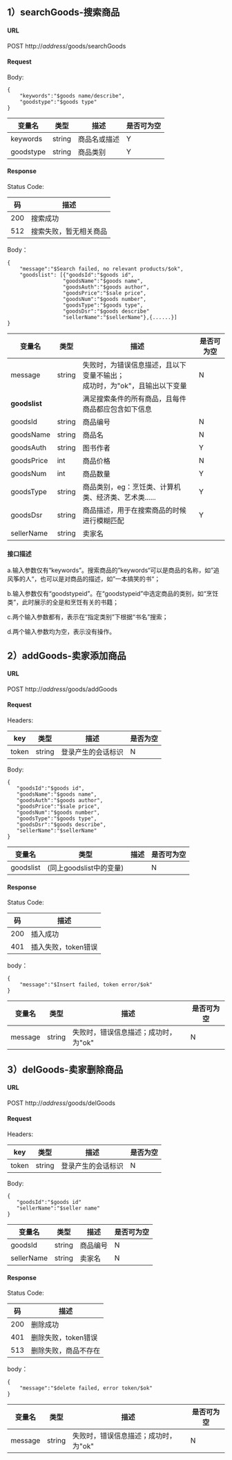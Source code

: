 ## 1）searchGoods-搜索商品

#### URL

POST http://$address$/goods/searchGoods

#### Request

Body:
```
{
    "keywords":"$goods name/describe",
    "goodstype":"$goods type"
}
```

变量名 | 类型 | 描述 | 是否可为空
---|---|---|---
keywords | string | 商品名或描述 | Y 
goodstype | string | 商品类别 | Y 

#### Response

Status Code:


码 | 描述
--- | ---
200 | 搜索成功 
512 | 搜索失败，暂无相关商品 

Body：

```
{ 
	"message":"$Search failed, no relevant products/$ok",
    "goodslist": [{"goodsId":"$goods id",
    			  "goodsName":"$goods name",
  				  "goodsAuth":"$goods author",
 				  "goodsPrice":"$sale price",
 				  "goodsNum":"$goods number",
 				  "goodsType":"$goods type",
 				  "goodsDsr":"$goods describe"
 				  "sellerName":"$sellerName"},{......}]
}
```

变量名 | 类型 | 描述 | 是否可为空
---|---|---|---
message | string | 失败时，为错误信息描述，且以下变量不输出；<br />成功时，为"ok"，且输出以下变量 | N 
**goodslist** |  | 满足搜索条件的所有商品，且每件商品都应包含如下信息 |  
goodsId | string | 商品编号 | N 
goodsName | string | 商品名 | N 
 goodsAuth | string | 图书作者 | Y 
goodsPrice | int | 商品价格 | N 
goodsNum | int | 商品数量 | Y 
goodsType | string | 商品类别，eg：烹饪类、计算机类、经济类、艺术类...... | Y 
goodsDsr | string | 商品描述，用于在搜索商品的时候进行模糊匹配 | Y 
sellerName | string | 卖家名 |  

#### 接口描述

a.输入参数仅有“keywords”。搜索商品的”keywords“可以是商品的名称，如”追风筝的人“，也可以是对商品的描述，如”一本搞笑的书“；

b.输入参数仅有“goodstypeid”。在“goodstypeid”中选定商品的类别，如“烹饪类”，此时展示的全是和烹饪有关的书籍；

c.两个输入参数都有，表示在“指定类别”下根据“书名”搜索；

d.两个输入参数均为空，表示没有操作。



## 2）addGoods-卖家添加商品

#### URL
POST http://$address$/goods/addGoods

#### Request

Headers:

| key   | 类型   | 描述               | 是否为空 |
| ----- | ------ | ------------------ | -------- |
| token | string | 登录产生的会话标识 | N        |

Body:
```
{
   "goodsId":"$goods id",
   "goodsName":"$goods name",
   "goodsAuth":"$goods author",
   "goodsPrice":"$sale price",
   "goodsNum":"$goods number",
   "goodsType":"$goods type",
   "goodsDsr":"$goods describe",
   "sellerName":"$sellerName"
}
```

变量名 | 类型 | 描述 | 是否可为空
---|---|---|---
goodslist | (同上goodslist中的变量) |  | N

#### Response

Status Code:

码 | 描述
--- | ---
200 | 插入成功 
401 | 插入失败，token错误 

body：

```
{ 
	"message":"$Insert failed, token error/$ok"
}
```



变量名 | 类型 | 描述 | 是否可为空
---|---|---|---
message | string | 失败时，错误信息描述；成功时，为"ok" | N 



## 3）delGoods-卖家删除商品

#### URL

POST http://$address$/goods/delGoods

#### Request

Headers:

| key   | 类型   | 描述               | 是否为空 |
| ----- | ------ | ------------------ | -------- |
| token | string | 登录产生的会话标识 | N        |

Body:

```
{
   "goodsId":"$goods id"
   "sellerName":"$seller name"
}
```

| 变量名     | 类型   | 描述     | 是否可为空 |
| ---------- | ------ | -------- | ---------- |
| goodsId    | string | 商品编号 | N          |
| sellerName | string | 卖家名   | N          |

#### Response

Status Code:

| 码   | 描述                 |
| ---- | -------------------- |
| 200  | 删除成功             |
| 401  | 删除失败，token错误  |
| 513  | 删除失败，商品不存在 |

body：

```
{ 
	"message":"$delete failed, error token/$ok"
}
```



| 变量名  | 类型   | 描述                                 | 是否可为空 |
| ------- | ------ | ------------------------------------ | ---------- |
| message | string | 失败时，错误信息描述；成功时，为"ok" | N          |

